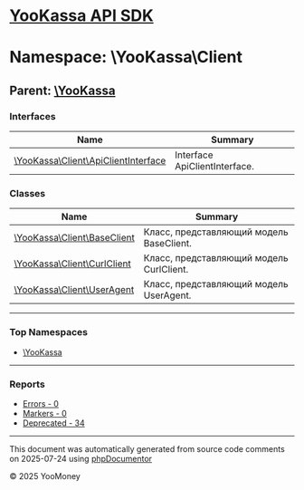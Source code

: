 # [YooKassa API SDK](../home.md)

# Namespace: \YooKassa\Client

## Parent: [\YooKassa](../namespaces/yookassa.md)

### Interfaces

| Name | Summary |
| ---- | ------- |
| [\YooKassa\Client\ApiClientInterface](../classes/YooKassa-Client-ApiClientInterface.md) | Interface ApiClientInterface. |

### Classes

| Name | Summary |
| ---- | ------- |
| [\YooKassa\Client\BaseClient](../classes/YooKassa-Client-BaseClient.md) | Класс, представляющий модель BaseClient. |
| [\YooKassa\Client\CurlClient](../classes/YooKassa-Client-CurlClient.md) | Класс, представляющий модель CurlClient. |
| [\YooKassa\Client\UserAgent](../classes/YooKassa-Client-UserAgent.md) | Класс, представляющий модель UserAgent. |

---

### Top Namespaces

* [\YooKassa](../namespaces/yookassa.md)

---

### Reports
* [Errors - 0](../reports/errors.md)
* [Markers - 0](../reports/markers.md)
* [Deprecated - 34](../reports/deprecated.md)

---

This document was automatically generated from source code comments on 2025-07-24 using [phpDocumentor](http://www.phpdoc.org/)

&copy; 2025 YooMoney